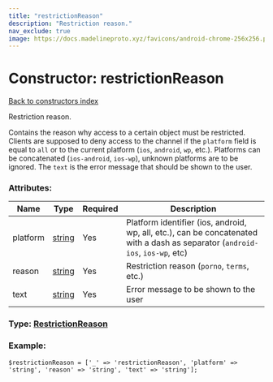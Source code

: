 ```yaml
---
title: "restrictionReason"
description: "Restriction reason."
nav_exclude: true
image: https://docs.madelineproto.xyz/favicons/android-chrome-256x256.png
---
```

# Constructor: restrictionReason  
[Back to constructors index](/API_docs/constructors/index.html)



Restriction reason.

Contains the reason why access to a certain object must be restricted. Clients are supposed to deny access to the channel if the `platform` field is equal to `all` or to the current platform (`ios`, `android`, `wp`, etc.). Platforms can be concatenated (`ios-android`, `ios-wp`), unknown platforms are to be ignored. The `text` is the error message that should be shown to the user.

### Attributes:

| Name     |    Type       | Required | Description |
|----------|---------------|----------|-------------|
|platform|[string](/API_docs/types/string.html) | Yes|Platform identifier (ios, android, wp, all, etc.), can be concatenated with a dash as separator (`android-ios`, `ios-wp`, etc)|
|reason|[string](/API_docs/types/string.html) | Yes|Restriction reason (`porno`, `terms`, etc.)|
|text|[string](/API_docs/types/string.html) | Yes|Error message to be shown to the user|



### Type: [RestrictionReason](/API_docs/types/RestrictionReason.html)


### Example:

```
$restrictionReason = ['_' => 'restrictionReason', 'platform' => 'string', 'reason' => 'string', 'text' => 'string'];
```  
